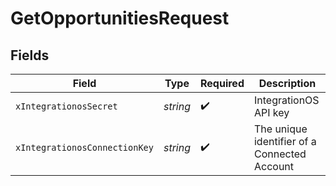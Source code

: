 # GetOpportunitiesRequest


## Fields

| Field                                        | Type                                         | Required                                     | Description                                  |
| -------------------------------------------- | -------------------------------------------- | -------------------------------------------- | -------------------------------------------- |
| `xIntegrationosSecret`                       | *string*                                     | :heavy_check_mark:                           | IntegrationOS API key                        |
| `xIntegrationosConnectionKey`                | *string*                                     | :heavy_check_mark:                           | The unique identifier of a Connected Account |